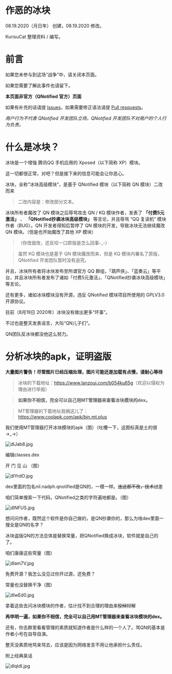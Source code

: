 # 作恶的冰块

08.19.2020（月日年） 创建，08.19.2020 修改。

KurisuCat 整理资料 / 编写。

# 前言

如果您未参与到这场“战争”中，请关闭本页面。

如果您需要了解此事件也请留下。

**本页面非官方（QNotified 官方）页面**

如果有补充的话请提 [Issues](https://github.com/kurisucat/evil_bk/issues)，如果需要修正语法请提 [Pull resquests](https://github.com/kurisucat/evil_bk/pulls)。

*用户行为不代表 QNotified 开发团队立场，QNotified 开发团队不对用户的个人行为负责。*

# 什么是冰块？

冰块是一个增强 腾讯QQ 手机应用的 Xposed（以下简称 XP）模块。

这一切都很正常，对吧？但是接下来的信息可能会让你恶心。

冰块，全称“冰块高级模块”，是基于 QNotified 模块（以下简称 QN 模块）二改而来

> 二改内容是：修改部分文本。

冰块所有者魔改了 QN 模块之后辱骂攻击 QN / KQ 模块作者，发表了 **「付费5元激活」** 、 **「QNotified抄袭冰块高级模块」** 等言论，并且辱骂 “QQ 复读机” 模块作者（BUG）。QN 开发者得知后暂停了 QN 模块的开发，导致冰块无法继续魔改 QN 模块。（但是也开始魔改了其他 XP 模块）

> （你改就改，还反咬一口原版是怎么回事-_-）

> 虽然 KQ 模块也是基于 QN 模块魔改而来，但是 KQ 模块内署名了原版，QNotified 开发团队暂时没有追究。

并且，冰块所有者将冰块发布至所谓官方 QQ 群组，「葫芦侠」、「蓝奏云」等平台，并且冰块所有者发布了诸如「付费5元激活」、「QNotified抄袭冰块高级模块」等言论。

还有更多，诸如冰块模块没有开源，违反 QNotified 模块项目所使用的 GPLV3.0 开源协议。

目前（8月19日 2020年）冰块没有做出更多“坏事”。

不过也是整天发表谣言，大叫“QN儿子们”。

QN团队反冰块都没他这么努力。

# 分析冰块的apk，证明盗版

**大量图片警告！尽管图片已经压缩处理，图片可能还是加载有点慢，请耐心等待**

> 冰块的下载地址：<https://www.lanzoui.com/b054ku65g>（欢迎以侵权为理由进行举报）

> **如果你不相信，完全可以自己用MT管理器来查看冰块模块的dex。**

> MT管理器的下载地址我搁这儿了：<https://www.coolapk.com/apk/bin.mt.plus>

我们使用MT管理器打开冰块模块的apk（图）（吐槽一下，这图标真是土的很→_→）

![dlJab8.jpg](https://s1.ax1x.com/2020/08/19/dlJab8.jpg)

编辑classes.dex

开   门   见   山   （图）

![dlYrdO.jpg](https://s1.ax1x.com/2020/08/19/dlYrdO.md.jpg)

dex里面的包名nil.nadph.qnotified是QN的，一模一样。~~连这都不改，技术过差~~

咱们简单搜索一下代码，QNotified之类的字符遍地都是。（图）

![dlNFUS.jpg](https://s1.ax1x.com/2020/08/19/dlNFUS.md.jpg)

想问问作者，既然这个软件是你自己做的，是QN抄袭你的，那么为啥dex里面一搜全是QN的名字？

冰块盗版QN的方法总体是替换常量，把QNotified换成冰块，软件就是自己的了。

咱们康康这些常量（图）

![dlam7V.jpg](https://s1.ax1x.com/2020/08/19/dlam7V.md.jpg)

免费开源？我怎么没见过你开过源，还免费？

常量也没替换干净（图）

![dlwEd0.jpg](https://s1.ax1x.com/2020/08/19/dlwEd0.md.jpg)

拿着这些去问冰块模块的作者，估计找不到合理的理由来~~狡辩~~辩解

**再申明一遍，如果你不相信，完全可以自己用MT管理器来查看冰块模块的dex。**



还有，你去群里看看管理的素质就知道作者是什么样的一个人了。骂QN的基本是作者小号在自导自演。

整天没素质地骂来骂去，应该是因为网络发言不用让他承担什么责任。

附上经典臭话

![dlqldI.jpg](https://s1.ax1x.com/2020/08/19/dlqldI.jpg)
